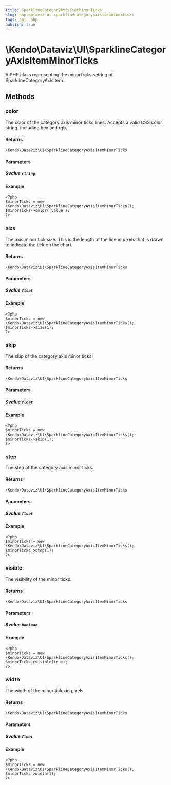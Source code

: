 ```yaml
---
title: SparklineCategoryAxisItemMinorTicks
slug: php-dataviz-ui-sparklinecategoryaxisitemminorticks
tags: api, php
publish: true
---
```


# \Kendo\Dataviz\UI\SparklineCategoryAxisItemMinorTicks

A PHP class representing the minorTicks setting of SparklineCategoryAxisItem.


## Methods

### color
The color of the category axis minor ticks lines. Accepts a valid CSS color string, including hex and rgb.

#### Returns
`\Kendo\Dataviz\UI\SparklineCategoryAxisItemMinorTicks`

#### Parameters

##### $value `string`



#### Example 
    <?php
    $minorTicks = new \Kendo\Dataviz\UI\SparklineCategoryAxisItemMinorTicks();
    $minorTicks->color('value');
    ?>

### size
The axis minor tick size. This is the length of the line in pixels that is drawn to indicate the tick
on the chart.

#### Returns
`\Kendo\Dataviz\UI\SparklineCategoryAxisItemMinorTicks`

#### Parameters

##### $value `float`



#### Example 
    <?php
    $minorTicks = new \Kendo\Dataviz\UI\SparklineCategoryAxisItemMinorTicks();
    $minorTicks->size(1);
    ?>

### skip
The skip of the category axis minor ticks.

#### Returns
`\Kendo\Dataviz\UI\SparklineCategoryAxisItemMinorTicks`

#### Parameters

##### $value `float`



#### Example 
    <?php
    $minorTicks = new \Kendo\Dataviz\UI\SparklineCategoryAxisItemMinorTicks();
    $minorTicks->skip(1);
    ?>

### step
The step of the category axis minor ticks.

#### Returns
`\Kendo\Dataviz\UI\SparklineCategoryAxisItemMinorTicks`

#### Parameters

##### $value `float`



#### Example 
    <?php
    $minorTicks = new \Kendo\Dataviz\UI\SparklineCategoryAxisItemMinorTicks();
    $minorTicks->step(1);
    ?>

### visible
The visibility of the minor ticks.

#### Returns
`\Kendo\Dataviz\UI\SparklineCategoryAxisItemMinorTicks`

#### Parameters

##### $value `boolean`



#### Example 
    <?php
    $minorTicks = new \Kendo\Dataviz\UI\SparklineCategoryAxisItemMinorTicks();
    $minorTicks->visible(true);
    ?>

### width
The width of the minor ticks in pixels.

#### Returns
`\Kendo\Dataviz\UI\SparklineCategoryAxisItemMinorTicks`

#### Parameters

##### $value `float`



#### Example 
    <?php
    $minorTicks = new \Kendo\Dataviz\UI\SparklineCategoryAxisItemMinorTicks();
    $minorTicks->width(1);
    ?>

